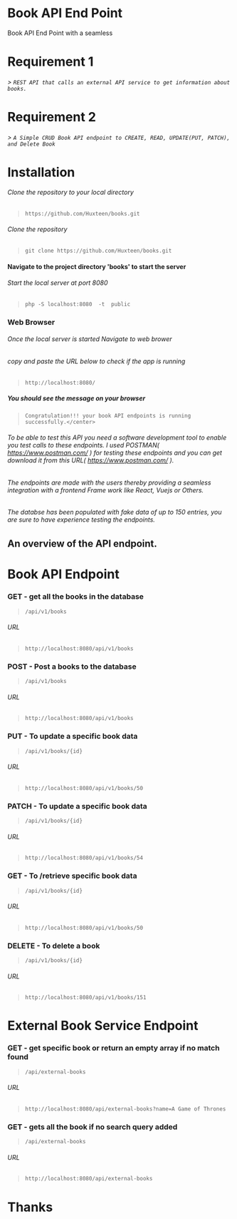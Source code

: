 # Book API End Point
Book API End Point with a seamless
# Requirement 1
###### > `REST API that calls an external API service to get information about books.`

# Requirement 2
###### > `A Simple CRUD Book API endpoint to CREATE, READ, UPDATE(PUT, PATCH), and Delete Book`


# Installation

###### Clone the repository to your local directory
> `https://github.com/Huxteen/books.git`

###### Clone the repository
> `git clone https://github.com/Huxteen/books.git`

#### Navigate to the project directory 'books' to start the server
###### Start the local server at port 8080
> `php -S localhost:8080  -t  public`

### Web Browser
###### Once the local server is started Navigate to web brower
###### copy and paste the URL below to check if the app is running
> `http://localhost:8080/`

##### You should see the message on your browser
> `Congratulation!!! your book API endpoints is running successfully.</center>`






###### To be able to test this API you need a software development tool to enable you test calls to these endpoints. I used POSTMAN( https://www.postman.com/ ) for testing these endpoints and you can get download it from this URL( https://www.postman.com/ ).

###### The endpoints are made with the users thereby providing a seamless integration with a frontend Frame work like React, Vuejs or Others.

###### The databse has been populated with fake data of up to 150 entries, you are sure to have experience testing the endpoints.


## An overview of the API endpoint.

# Book API Endpoint
### GET - get all the books in the database
  > `/api/v1/books`
  ###### URL
  > `http://localhost:8080/api/v1/books`

### POST - Post a books to the database
  > `/api/v1/books`
  ###### URL
  > `http://localhost:8080/api/v1/books`

### PUT - To update a specific book data
  > `/api/v1/books/{id}`
  ###### URL
  > `http://localhost:8080/api/v1/books/50`


### PATCH - To update a specific book data
  > `/api/v1/books/{id}`
  ###### URL
  > `http://localhost:8080/api/v1/books/54`


### GET - To /retrieve specific book data
  > `/api/v1/books/{id}`
  ###### URL
  > `http://localhost:8080/api/v1/books/50`


### DELETE - To delete a book
  > `/api/v1/books/{id}`
  ###### URL
  > `http://localhost:8080/api/v1/books/151`



# External Book Service Endpoint
### GET - get specific book or return an empty array if no match found
  > `/api/external-books`
###### URL
  > `http://localhost:8080/api/external-books?name=A Game of Thrones`

### GET - gets all the book if no search query added
> `/api/external-books`
###### URL
  > `http://localhost:8080/api/external-books`







# Thanks
